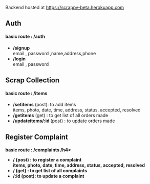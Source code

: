 Backend hosted at https://scrappy-beta.herokuapp.com

<h2> Auth</h2>

<h4> basic route : <b>/auth </b> </h4>

<ul>
<li> <b>/signup</b> 
<br> email , password ,name,address,phone </li>
<li> <b>/login </b>
<br> email , password  </li>
</ul>

<h2>Scrap Collection</h2>
<h4>basic route : <b> /items</b></h4>

<ul>
<li> <b>/setitems</b> (post): to add items 
<br>  items,
    photo,
    date,
    time,
    address,
    status,
    accepted,
    resolved
</li>
<li> <b>/getitems</b> (get) : to get list of all orders made
 </li>
 <li> <b>/updateitems/:id </b> (post) : to update  orders made
 </li>
</ul>

<h2>Register Complaint</h2>
<h4> basic route : <b>/complaints </b> /h4>

<ul>
<li> <b>/</b> (post) : to register a complaint
<br>  items,
    photo,
    date,
    time,
    address,
    status,
    accepted,
    resolved
</li>
<li> <b>/</b> (get) : to get list of all complaints
 </li>
 <li> <b>/:id</b> (post): to update  a complaint
 </li>
</ul>

